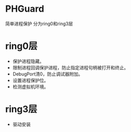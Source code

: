 # PHGuard
简单进程保护 分为ring0和ring3层

# ring0层
- 保护进程隐藏。
- 限制进程回调保护进程，防止指定进程句柄被打开和终止。
- DebugPort清0，防止调试器附加。
- 设置进程保护位。
- 检测虚拟机环境。
  
# ring3层
- 驱动安装

